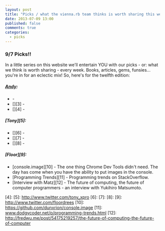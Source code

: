 ```yaml
---
layout: post
title: "Picks / what the vienna.rb team thinks is worth sharing this week"
date: 2013-07-09 13:00
published: false
comments: true
categories:
  - picks
---
```


### 9/7 Picks!!

In a little series on this website we'll entertain YOU with our picks - or: what we think is worth sharing - every week.
Books, articles, gems, funsies... you're in for an eclectic mix! So, here's for the twelfth edition:

##### [Andy][1]:
  - [][2] - 
  - [][3] - 
  - [][4] - 

##### [Tony][5]:
  - [][6] - 
  - [][7] - 
  - [][8] - 

##### [Floor][9]:
  - [console.image][10] - The one thing Chrome Dev Tools didn't need. The day has come when you have the ability to put images in the console.
  - [Programming Trends][11] - Programming trends on StackOverflow.
  - [Interview with Matz][12] - The future of computing, the future of computer programmers - an interview with Yukihiro Matsumoto.

[1]: http://www.twitter.com/pxlpnk
[2]: 
[3]: 
[4]: 
[5]: http://www.twitter.com/tony_xpro
[6]: 
[7]: 
[8]: 
[9]: http://www.twitter.com/floordrees
[10]: https://github.com/dunxrion/console.image
[11]: www.dodgycoder.net/p/programming-trends.html
[12]: http://fredwu.me/post/54175219257/the-future-of-computing-the-future-of-computer
